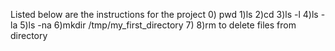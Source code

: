 Listed below are the instructions for the project
0) pwd
1)ls
2)cd
3)ls -l
4)ls -la
5)ls -na
6)mkdir /tmp/my_first_directory
7)
8)rm to delete files from directory